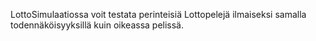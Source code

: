LottoSimulaatiossa voit testata perinteisiä Lottopelejä ilmaiseksi samalla todennäköisyyksillä kuin oikeassa pelissä.
